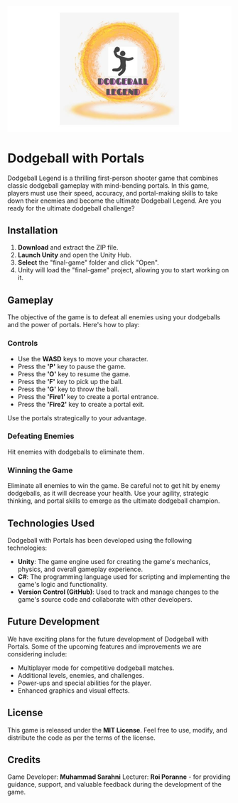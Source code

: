 
![](https://github.com/muhammadser1/DODGEBALL-LEGEND/blob/main/dodge.jpg)
# Dodgeball with Portals

Dodgeball Legend is a thrilling first-person shooter game that combines classic dodgeball gameplay with mind-bending portals. In this game, players must use their speed, accuracy, and portal-making skills to take down their enemies and become the ultimate Dodgeball Legend. Are you ready for the ultimate dodgeball challenge?

## Installation

1. **Download** and extract the ZIP file.
2. **Launch Unity** and open the Unity Hub.
3. **Select** the "final-game" folder and click "Open".
4. Unity will load the "final-game" project, allowing you to start working on it.

## Gameplay

The objective of the game is to defeat all enemies using your dodgeballs and the power of portals. Here's how to play:

### Controls

- Use the **WASD** keys to move your character.
- Press the **'P'** key to pause the game.
- Press the **'O'** key to resume the game.
- Press the **'F'** key to pick up the ball.
- Press the **'G'** key to throw the ball.
- Press the **'Fire1'** key to create a portal entrance.
- Press the **'Fire2'** key to create a portal exit.

Use the portals strategically to your advantage.

### Defeating Enemies

Hit enemies with dodgeballs to eliminate them.

### Winning the Game

Eliminate all enemies to win the game. Be careful not to get hit by enemy dodgeballs, as it will decrease your health. Use your agility, strategic thinking, and portal skills to emerge as the ultimate dodgeball champion.

## Technologies Used

Dodgeball with Portals has been developed using the following technologies:

- **Unity**: The game engine used for creating the game's mechanics, physics, and overall gameplay experience.
- **C#**: The programming language used for scripting and implementing the game's logic and functionality.
- **Version Control (GitHub)**: Used to track and manage changes to the game's source code and collaborate with other developers.

## Future Development

We have exciting plans for the future development of Dodgeball with Portals. Some of the upcoming features and improvements we are considering include:

- Multiplayer mode for competitive dodgeball matches.
- Additional levels, enemies, and challenges.
- Power-ups and special abilities for the player.
- Enhanced graphics and visual effects.

## License

This game is released under the **MIT License**. Feel free to use, modify, and distribute the code as per the terms of the license.

## Credits

Game Developer: **Muhammad Sarahni**
Lecturer: **Roi Poranne** - for providing guidance, support, and valuable feedback during the development of the game.
